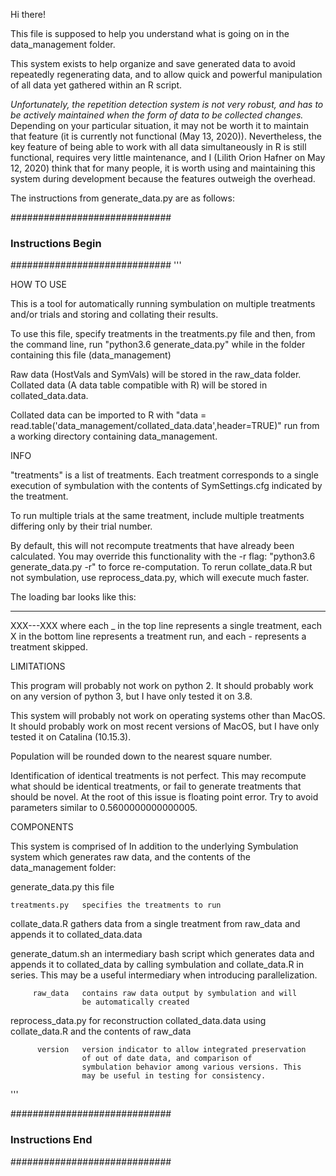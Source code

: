 Hi there!

This file is supposed to help you understand what is going on in the data_management folder.

This system exists to help organize and save generated data to avoid repeatedly regenerating data, and to allow quick and powerful manipulation of all data yet gathered within an R script.

_Unfortunately, the repetition detection system is not very robust, and has to be actively maintained when the form of data to be collected changes._ Depending on your particular situation, it may not be worth it to maintain that feature (it is currently not functional (May 13, 2020)). Nevertheless, the key feature of being able to work with all data simultaneously in R is still functional, requires very little maintenance, and I (Lilith Orion Hafner on May 12, 2020) think that for many people, it is worth using and maintaining this system during development because the features outweigh the overhead.

The instructions from generate_data.py are as follows:


#############################
###   Instructions Begin  ###
#############################
'''

HOW TO USE

This is a tool for automatically running symbulation on multiple
treatments and/or trials and storing and collating their results.

To use this file, specify treatments in the treatments.py file
and then, from the command line, run
    "python3.6 generate_data.py"
while in the folder containing this file (data_management) 

Raw data (HostVals and SymVals) will be stored in the raw_data folder.
Collated data (A data table compatible with R) will be stored in
collated_data.data.

Collated data can be imported to R with
    "data = read.table('data_management/collated_data.data',header=TRUE)"
run from a working directory containing data_management.


INFO

"treatments" is a list of treatments. Each treatment corresponds to a
single execution of symbulation with the contents of SymSettings.cfg
indicated by the treatment.

To run multiple trials at the same treatment, include multiple
treatments differing only by their trial number.

By default, this will not recompute treatments that have already been
calculated. You may override this functionality with the -r flag:
    "python3.6 generate_data.py -r"
to force re-computation. To rerun collate_data.R but not symbulation,
use reprocess_data.py, which will execute much faster.

The loading bar looks like this:
_______________
XXX---XXX
where each _ in the top line represents a single treatment, each X in
the bottom line represents a treatment run, and each - represents a
treatment skipped.


LIMITATIONS

This program will probably not work on python 2. It should probably
work on any version of python 3, but I have only tested it on 3.8.

This system will probably not work on operating systems other than
MacOS. It should probably work on most recent versions of MacOS, but
I have only tested it on Catalina (10.15.3).

Population will be rounded down to the nearest square number.

Identification of identical treatments is not perfect. This may
recompute what should be identical treatments, or fail to generate
treatments that should be novel. At the root of this issue is floating
point error. Try to avoid parameters similar to 0.5600000000000005.


COMPONENTS

This system is comprised of In addition to the underlying Symbulation
system which generates raw data, and the contents of the
data_management folder:

 generate_data.py   this file

    treatments.py   specifies the treatments to run

   collate_data.R   gathers data from a single treatment from raw_data
                    and appends it to collated_data.data

generate_datum.sh   an intermediary bash script which generates data
                    and appends it to collated_data by calling 
                    symbulation and collate_data.R in series. This may
                    be a useful intermediary when introducing
                    parallelization.
 
         raw_data   contains raw data output by symbulation and will
                    be automatically created

reprocess_data.py   for reconstruction collated_data.data using
                    collate_data.R and the contents of raw_data

          version   version indicator to allow integrated preservation
                    of out of date data, and comparison of
                    symbulation behavior among various versions. This
                    may be useful in testing for consistency.

'''

#############################
###   Instructions  End   ###
#############################